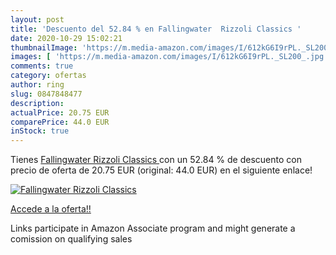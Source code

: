 ```yaml
---
layout: post
title: 'Descuento del 52.84 % en Fallingwater  Rizzoli Classics '
date: 2020-10-29 15:02:21
thumbnailImage: 'https://m.media-amazon.com/images/I/612kG6I9rPL._SL200_.jpg'
images: [ 'https://m.media-amazon.com/images/I/612kG6I9rPL._SL200_.jpg' ]
comments: true
category: ofertas
author: ring
slug: 0847848477
description:
actualPrice: 20.75 EUR
comparePrice: 44.0 EUR
inStock: true
---
```


Tienes [Fallingwater  Rizzoli Classics ](https://www.amazon.es/dp/0847848477/?tag=tolees-21) con un 52.84 % de descuento con precio de oferta de 20.75 EUR (original: 44.0 EUR) en el siguiente enlace!

[![Fallingwater  Rizzoli Classics ](https://m.media-amazon.com/images/I/612kG6I9rPL._SL200_.jpg)](https://www.amazon.es/dp/0847848477/?tag=tolees-21)

[Accede a la oferta!!](https://www.amazon.es/dp/0847848477/?tag=tolees-21)

Links participate in Amazon Associate program and might generate a comission on qualifying sales


